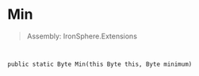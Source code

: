 ﻿

# Min

> Assembly: IronSphere.Extensions



```


public static Byte Min(this Byte this, Byte minimum)
```
